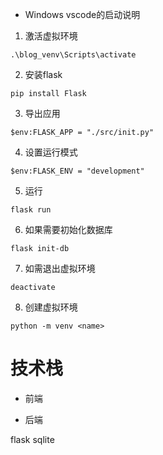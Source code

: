 * Windows vscode的启动说明
1. 激活虚拟环境
```shell
.\blog_venv\Scripts\activate
```

2. 安装flask
```shell
pip install Flask
```

3. 导出应用

```shell
$env:FLASK_APP = "./src/init.py"
```

4. 设置运行模式

```shell
$env:FLASK_ENV = "development"  
```

5. 运行

```shell
flask run
```

6. 如果需要初始化数据库

```shell
flask init-db
```


7. 如需退出虚拟环境

```shell
deactivate
```

8. 创建虚拟环境

```shell
python -m venv <name>
```

# 技术栈
* 前端



* 后端

flask 
sqlite


